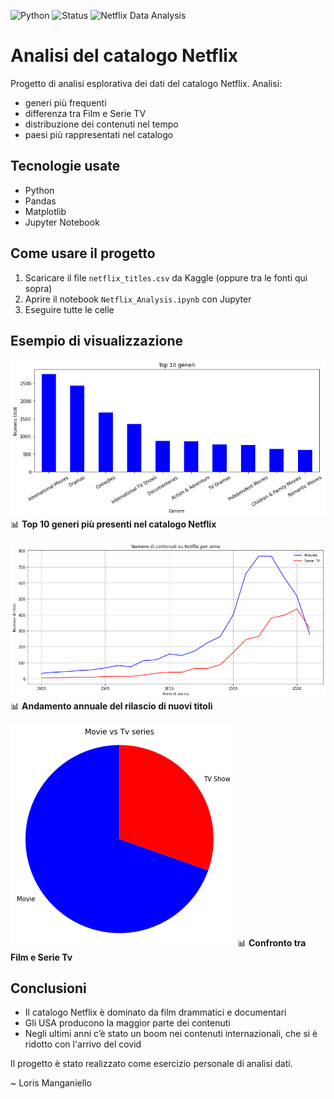 ![Python](https://img.shields.io/badge/python-v3.9-blue.svg)
![Status](https://img.shields.io/badge/status-complete-green.svg)
![Netflix Data Analysis](https://img.shields.io/badge/Netflix-Data%20Analysis-yellow.svg)


# Analisi del catalogo Netflix

Progetto di analisi esplorativa dei dati del catalogo Netflix.
Analisi:
- generi più frequenti
- differenza tra Film e Serie TV
- distribuzione dei contenuti nel tempo
- paesi più rappresentati nel catalogo

## Tecnologie usate
- Python
- Pandas
- Matplotlib
- Jupyter Notebook

## Come usare il progetto
1. Scaricare il file `netflix_titles.csv` da Kaggle (oppure tra le fonti qui sopra)
2. Aprire il notebook `Netflix_Analysis.ipynb` con Jupyter
3. Eseguire tutte le celle

## Esempio di visualizzazione

![Top Genres](top10Genres.png)
📊 **Top 10 generi più presenti nel catalogo Netflix**

![Anno di rilascio](yearofrelease.png)
📊 **Andamento annuale del rilascio di nuovi titoli**

![Movie Vs Tv Series](Moviesvstvshow.png)
📊 **Confronto tra Film e Serie Tv**

## Conclusioni

- Il catalogo Netflix è dominato da film drammatici e documentari
- Gli USA producono la maggior parte dei contenuti
- Negli ultimi anni c’è stato un boom nei contenuti internazionali, che si è ridotto con l'arrivo del covid


Il progetto è stato realizzato come esercizio personale di analisi dati.

~ Loris Manganiello

